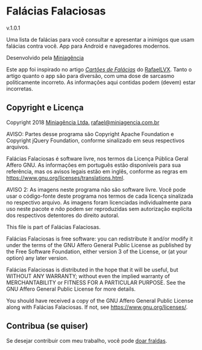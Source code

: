 # Falácias Falaciosas
v.1.0.1

Uma lista de falácias para você consultar e apresentar a inimigos que usam falácias contra você. App para Android e navegadores modernos.

Desenvolvido pela [Miniagência](https://miniagencia.com.br)

Este app foi inspirado no artigo [*Cartões de Falácias*](https://rafael.lv/cartoes-de-falacias) do [RafaelLVX](https://rafael.lv). Tanto o artigo quanto o app são para diversão, com uma dose de sarcasmo politicamente incorreto. As informações aqui contidas podem (devem) estar incorretas.

## Copyright e Licença

Copyright 2018 [Miniagência Ltda.](https://miniagencia.com.br)
rafael@miniagencia.com.br

AVISO: Partes desse programa são Copyright Apache Foundation e Copyright jQuery Foundation, conforme sinalizado em seus respectivos arquivos.

Falácias Falaciosas é software livre, nos termos da Licença Pública Geral Affero GNU. As informações em português estão disponíveis para sua referência, mas os avisos legais estão em inglês, conforme as regras em https://www.gnu.org/licenses/translations.html.

AVISO 2: As imagens neste programa não são software livre. Você pode usar o código-fonte deste programa nos termos de cada licença sinalizada no respectivo arquivo. As imagens foram licenciadas individualmente para uso neste pacote e *não* podem ser reproduzidas sem autorização explícita dos respectivos detentores do direito autoral.

  This file is part of Falácias Falaciosas.

  Falácias Falaciosas is free software: you can redistribute it and/or modify
  it under the terms of the GNU Affero General Public License as published by
  the Free Software Foundation, either version 3 of the License, or
  (at your option) any later version.

  Falácias Falaciosas is distributed in the hope that it will be useful,
  but WITHOUT ANY WARRANTY; without even the implied warranty of
  MERCHANTABILITY or FITNESS FOR A PARTICULAR PURPOSE.  See the
  GNU Affero General Public License for more details.

  You should have received a copy of the GNU Affero General Public License
  along with Falácias Falaciosas.  If not, see <https://www.gnu.org/licenses/>.

## Contribua (se quiser)

Se desejar contribuir com meu trabalho, você pode [doar fraldas](https://rafael.lv/cartoes-de-falacias#fraldas).
